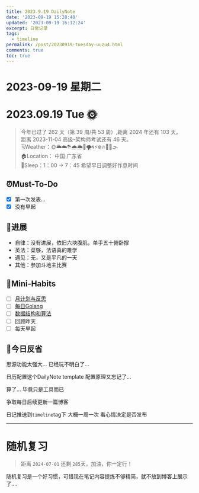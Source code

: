 ```yaml
---
title: 2023.9.19 DailyNote
date: '2023-09-19 15:28:40'
updated: '2023-09-19 16:12:24'
excerpt: 日常记录
tags:
  - timeline
permalink: /post/20230919-tuesday-uuzu4.html
comments: true
toc: true
---
```

# 2023-09-19 星期二

# 2023.09.19 Tue 🌞

> 今年已过了 262 天（第 39 周/共 53 周）,距离 2024 年还有 103 天。  
> 距离 2023-11-04 高级-架构师考试还有 46 天。  
> 🗓️Weather：🌞🌥☁️⛈🌧🌦🌈🌪🌀⚡❄️🔥🥶🌊🌫  
> 🏠Location： 中国·广东省  
> 🛌Sleep：1：00 → 7：45 希望早日调整好作息时间

## ⏰Must-To-Do

* [X] 第一次发表...
* [X] 没有早起

## 🚀️进展

* 自律：没有进展，依旧六块腹肌，单手五十俯卧撑
* 英法：菜够，法语真的难学
* 遇见：无，又是平凡的一天
* 其他：参加斗地主比赛

## 🐣Mini-Habits

* [ ] [月计划与反思](siyuan://blocks/20230824143403-z682l5i)
* [ ] [每日Golang](siyuan://blocks/20230823224224-ghobnyo)
* [ ] [数据结构和算法](siyuan://blocks/20230823224224-8feqoh6)
* [ ] 回顾昨天
* [ ] 每天早起

## 🧠今日反省

思源功能太强大... 已经玩不明白了... 

日历配置这个DailyNote template 配置原理又忘记了...

算了... 毕竟只是工具而已

争取每日后续更新一篇博客

日记推送到`timeline`​tag下 大概一周一次 看心情决定是否发布

---

# 随机复习

> 距离 `2024-07-01`​ 还剩 `285`​ 天，加油，你一定行！

随机复习是一个好习惯，可惜现在笔记内容提炼不够精简，就不放到博客上展示了....
